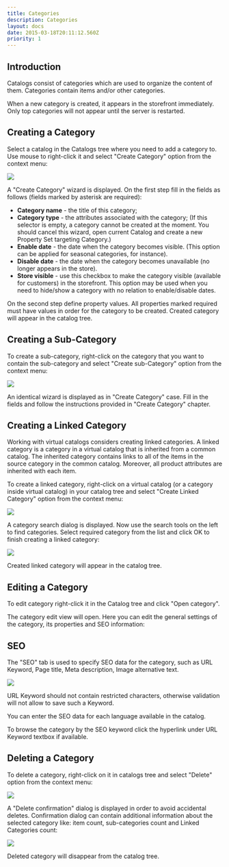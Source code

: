 ```yaml
---
title: Categories
description: Categories
layout: docs
date: 2015-03-18T20:11:12.560Z
priority: 1
---
```

## Introduction

Catalogs consist of categories which are used to organize the content of them. Categories contain items and/or other categories.

When a new category is created, it appears in the storefront immediately. Only top categories will not appear until the server is restarted.

## Creating a Category

Select a catalog in the Catalogs tree where you need to add a category to. Use mouse to right-click it and select "Create Category" option from the context menu:

<img src="../../../../assets/images/docs/021-add-category.png" />

A "Create Category" wizard is displayed. On the first step fill in the fields as follows (fields marked by asterisk are required):

* **Category name** - the title of this category;
* **Category type** - the attributes associated with the category; (If this selector is empty, a category cannot be created at the moment. You should cancel this wizard, open current Catalog and create a new Property Set targeting Category.)
* **Enable date** - the date when the category becomes visible. (This option can be applied for seasonal categories, for instance).
* **Disable date** - the date when the category becomes unavailable (no longer appears in the store).
* **Store visible** - use this checkbox to make the category visible (available for customers) in the storefront. This option may be used when you need to hide/show a category with no relation to enable/disable dates.

On the second step define property values. All properties marked required must have values in order for the category to be created. Created category will appear in the catalog tree.

## Creating a Sub-Category

To create a sub-category, right-click on the category that you want to contain the sub-category and select "Create sub-Category" option from the context menu:

<img src="../../../../assets/images/docs/023-create-sub-category.png" />

An identical wizard is displayed as in "Create Category" case. Fill in the fields and follow the instructions provided in "Create Category" chapter.

## Creating a Linked Category

Working with virtual catalogs considers creating linked categories. A linked category is a category in a virtual catalog that is inherited from a common catalog. The inherited category contains links to all of the items in the source category in the common catalog. Moreover, all product attributes are inherited with each item.

To create a linked category, right-click on a virtual catalog (or a category inside virtual catalog) in your catalog tree and select "Create Linked Category" option from the context menu:

<img src="../../../../assets/images/docs/025-create-linked-category.png" />

A category search dialog is displayed. Now use the search tools on the left to find categories. Select required category from the list and click OK to finish creating a linked category:

<img src="../../../../assets/images/docs/026-select-linked-category.PNG" />

Created linked category will appear in the catalog tree.

## Editing a Category

To edit category right-click it in the Catalog tree and click "Open category".

The category edit view will open. Here you can edit the general settings of the category, its properties and SEO information:

## SEO

The "SEO" tab is used to specify SEO data for the category, such as URL Keyword, Page title, Meta description, Image alternative text.

<img src="../../../../assets/images/docs/image2014-2-3_15_45_40.png" />

URL Keyword should not contain restricted characters, otherwise validation will not allow to save such a Keyword.

You can enter the SEO data for each language available in the catalog.

To browse the category by the SEO keyword click the hyperlink under URL Keyword textbox if available.

## Deleting a Category

To delete a category, right-click on it in catalogs tree and select "Delete" option from the context menu:

<img src="../../../../assets/images/docs/024-delete-a-category.png" />

A "Delete confirmation" dialog is displayed in order to avoid accidental deletes. Confirmation dialog can contain additional information about the selected category like: item count, sub-categories count and Linked Categories count:

<img src="../../../../assets/images/docs/ConfirmationCategoryDelete.PNG" />

Deleted category will disappear from the catalog tree.